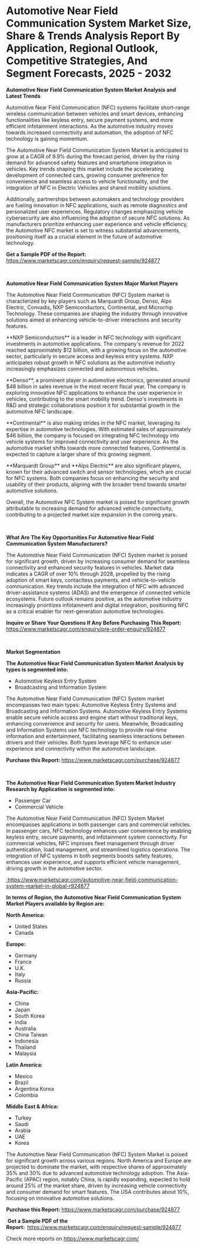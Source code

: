<p><h1>Automotive Near Field Communication System Market Size, Share & Trends Analysis Report By Application, Regional Outlook, Competitive Strategies, And Segment Forecasts, 2025 - 2032</h1></p><p><strong>Automotive Near Field Communication System Market Analysis and Latest Trends</strong></p>
<p><p>Automotive Near Field Communication (NFC) systems facilitate short-range wireless communication between vehicles and smart devices, enhancing functionalities like keyless entry, secure payment systems, and more efficient infotainment interactions. As the automotive industry moves towards increased connectivity and automation, the adoption of NFC technology is gaining momentum. </p><p>The Automotive Near Field Communication System Market is anticipated to grow at a CAGR of 9.9% during the forecast period, driven by the rising demand for advanced safety features and smartphone integration in vehicles. Key trends shaping this market include the accelerating development of connected cars, growing consumer preference for convenience and seamless access to vehicle functionality, and the integration of NFC in Electric Vehicles and shared mobility solutions. </p><p>Additionally, partnerships between automakers and technology providers are fueling innovation in NFC applications, such as remote diagnostics and personalized user experiences. Regulatory changes emphasizing vehicle cybersecurity are also influencing the adoption of secure NFC solutions. As manufacturers prioritize enhancing user experience and vehicle efficiency, the Automotive NFC market is set to witness substantial advancements, positioning itself as a crucial element in the future of automotive technology.</p></p>
<p><strong>Get a Sample PDF of the Report:&nbsp;</strong> <a href="https://www.marketscagr.com/enquiry/request-sample/924877?utm_campaign=2471&utm_medium=2&utm_source=Github&utm_content=ia&utm_term=24032025&utm_id=automotive-near-field-communication-system">https://www.marketscagr.com/enquiry/request-sample/924877</a></p>
<p>&nbsp;</p>
<p><strong>Automotive Near Field Communication System Major Market Players</strong></p>
<p><p>The Automotive Near Field Communication (NFC) System market is characterized by key players such as Marquardt Group, Denso, Alps Electric, Convadis, NXP Semiconductors, Continental, and Microchip Technology. These companies are shaping the industry through innovative solutions aimed at enhancing vehicle-to-driver interactions and security features.</p><p>**NXP Semiconductors** is a leader in NFC technology with significant investments in automotive applications. The company's revenue for 2022 reached approximately $12 billion, with a growing focus on the automotive sector, particularly in secure access and keyless entry systems. NXP anticipates robust growth in NFC solutions as the automotive industry increasingly emphasizes connected and autonomous vehicles.</p><p>**Denso**, a prominent player in automotive electronics, generated around $48 billion in sales revenue in the most recent fiscal year. The company is exploring innovative NFC applications to enhance the user experience in vehicles, contributing to the smart mobility trend. Denso's investments in R&D and strategic collaborations position it for substantial growth in the automotive NFC landscape.</p><p>**Continental** is also making strides in the NFC market, leveraging its expertise in automotive technologies. With estimated sales of approximately $46 billion, the company is focused on integrating NFC technology into vehicle systems for improved connectivity and user experience. As the automotive market shifts towards more connected features, Continental is expected to capture a larger share of this growing segment.</p><p>**Marquardt Group** and **Alps Electric** are also significant players, known for their advanced switch and sensor technologies, which are crucial for NFC systems. Both companies focus on enhancing the security and usability of their products, aligning with the broader trend towards smarter automotive solutions.</p><p>Overall, the Automotive NFC System market is poised for significant growth attributable to increasing demand for advanced vehicle connectivity, contributing to a projected market size expansion in the coming years.</p></p>
<p>&nbsp;</p>
<p><strong>What Are The Key Opportunities For Automotive Near Field Communication System Manufacturers?</strong></p>
<p><p>The Automotive Near Field Communication (NFC) System market is poised for significant growth, driven by increasing consumer demand for seamless connectivity and enhanced security features in vehicles. Market data indicates a CAGR of over 10% through 2028, propelled by the rising adoption of smart keys, contactless payments, and vehicle-to-vehicle communication. Key trends include the integration of NFC with advanced driver-assistance systems (ADAS) and the emergence of connected vehicle ecosystems. Future outlook remains positive, as the automotive industry increasingly prioritizes infotainment and digital integration, positioning NFC as a critical enabler for next-generation automotive technologies.</p></p>
<p><strong>Inquire or Share Your Questions If Any Before Purchasing This Report:</strong> <a href="https://www.marketscagr.com/enquiry/pre-order-enquiry/924877?utm_campaign=2471&utm_medium=2&utm_source=Github&utm_content=ia&utm_term=24032025&utm_id=automotive-near-field-communication-system">https://www.marketscagr.com/enquiry/pre-order-enquiry/924877</a></p>
<p>&nbsp;</p>
<p><strong>Market Segmentation</strong></p>
<p><strong>The Automotive Near Field Communication System Market Analysis by types is segmented into:</strong></p>
<p><ul><li>Automotive Keyless Entry System</li><li>Broadcasting and Information System</li></ul></p>
<p><p>The Automotive Near Field Communication (NFC) System market encompasses two main types: Automotive Keyless Entry Systems and Broadcasting and Information Systems. Automotive Keyless Entry Systems enable secure vehicle access and engine start without traditional keys, enhancing convenience and security for users. Meanwhile, Broadcasting and Information Systems use NFC technology to provide real-time information and entertainment, facilitating seamless interactions between drivers and their vehicles. Both types leverage NFC to enhance user experience and connectivity within the automotive landscape.</p></p>
<p><strong>Purchase this Report:&nbsp;</strong><a href="https://www.marketscagr.com/purchase/924877?utm_campaign=2471&utm_medium=2&utm_source=Github&utm_content=ia&utm_term=24032025&utm_id=automotive-near-field-communication-system">https://www.marketscagr.com/purchase/924877</a></p>
<p>&nbsp;</p>
<p><strong>The Automotive Near Field Communication System Market Industry Research by Application is segmented into:</strong></p>
<p><ul><li>Passenger Car</li><li>Commercial Vehicle</li></ul></p>
<p><p>The Automotive Near Field Communication (NFC) System Market encompasses applications in both passenger cars and commercial vehicles. In passenger cars, NFC technology enhances user convenience by enabling keyless entry, secure payments, and infotainment system connectivity. For commercial vehicles, NFC improves fleet management through driver authentication, load management, and streamlined logistics operations. The integration of NFC systems in both segments boosts safety features, enhances user experience, and supports efficient vehicle management, driving growth in the automotive sector.</p></p>
<p><a href="https://www.marketscagr.com/automotive-near-field-communication-system-market-in-global-r924877?utm_campaign=2471&utm_medium=2&utm_source=Github&utm_content=ia&utm_term=24032025&utm_id=automotive-near-field-communication-system">&nbsp;https://www.marketscagr.com/automotive-near-field-communication-system-market-in-global-r924877</a></p>
<p><strong>In terms of Region, the Automotive Near Field Communication System Market Players available by Region are:</strong></p>
<p>
    <p> <strong> North America: </strong>
        <ul>
            <li>United States</li>
            <li>Canada</li>
        </ul>
        </p> 
    <p> <strong> Europe: </strong>
        <ul>
            <li>Germany</li>
            <li>France</li>
            <li>U.K.</li>
            <li>Italy</li>
            <li>Russia</li>
        </ul>
        </p> 
    <p> <strong> Asia-Pacific: </strong>
        <ul>
            <li>China</li>
            <li>Japan</li>
            <li>South Korea</li>
            <li>India</li>
            <li>Australia</li>
            <li>China Taiwan</li>
            <li>Indonesia</li>
            <li>Thailand</li>
            <li>Malaysia</li>
        </ul>
        </p> 
    <p> <strong> Latin America: </strong>
        <ul>
            <li>Mexico</li>
            <li>Brazil</li>
            <li>Argentina Korea</li>
            <li>Colombia</li>
        </ul>
        </p> 
    <p> <strong> Middle East & Africa: </strong>
        <ul>
            <li>Turkey</li>
            <li>Saudi</li>
            <li>Arabia</li>
            <li>UAE</li>
            <li>Korea</li>
        </ul>
    </p>
    </p>
<p><p>The Automotive Near Field Communication (NFC) System Market is poised for significant growth across various regions. North America and Europe are projected to dominate the market, with respective shares of approximately 35% and 30% due to advanced automotive technology adoption. The Asia-Pacific (APAC) region, notably China, is rapidly expanding, expected to hold around 25% of the market share, driven by increasing vehicle connectivity and consumer demand for smart features. The USA contributes about 10%, focusing on innovative automotive solutions.</p></p>
<p><strong>Purchase this Report: </strong><a href="https://www.marketscagr.com/purchase/924877?utm_campaign=2471&utm_medium=2&utm_source=Github&utm_content=ia&utm_term=24032025&utm_id=automotive-near-field-communication-system">https://www.marketscagr.com/purchase/924877</a></p>
<p>&nbsp;<strong>Get a Sample PDF of the Report:&nbsp;&nbsp;</strong><a href="https://www.marketscagr.com/enquiry/request-sample/924877?utm_campaign=2471&utm_medium=2&utm_source=Github&utm_content=ia&utm_term=24032025&utm_id=automotive-near-field-communication-system">https://www.marketscagr.com/enquiry/request-sample/924877</a></p>
<p><strong></strong></p>
<p>Check more reports on <a href="https://www.marketscagr.com/?utm_campaign=2471&utm_medium=2&utm_source=Github&utm_content=ia&utm_term=24032025&utm_id=automotive-near-field-communication-system">https://www.marketscagr.com/</a></p>